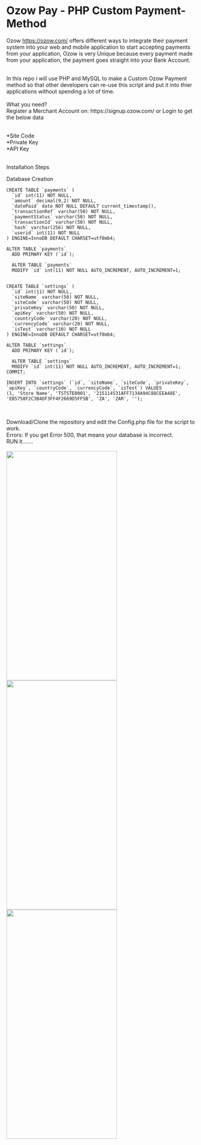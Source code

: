 # Ozow Pay - PHP Custom Payment-Method
Ozow https://ozow.com/ offers different ways to integrate their payment system into your web and mobile application to start accepting payments from your application, Ozow is very Unique because every payment made from your application, the payment goes straight into your Bank Account.

<br>
In this repo i will use PHP and MySQL to make a Custom Ozow Payment method so that other developers can re-use this script and put it into thier applications without spending a lot of time. 

<br>
<br>
What you need?<br>
Register a Merchant Account on: https://signup.ozow.com/ or Login to get the below data
<br>
<br>

*Site Code<br>
*Private Key<br>
*API Key<br>


<br>
Installation Steps <br> 

Database Creation<br>

```
CREATE TABLE `payments` (
  `id` int(11) NOT NULL,
  `amount` decimal(9,2) NOT NULL,
  `datePaid` date NOT NULL DEFAULT current_timestamp(),
  `transactionRef` varchar(50) NOT NULL,
  `paymentStatus` varchar(50) NOT NULL,
  `transactionId` varchar(50) NOT NULL,
  `hash` varchar(256) NOT NULL,
  `userid` int(11) NOT NULL
) ENGINE=InnoDB DEFAULT CHARSET=utf8mb4;

ALTER TABLE `payments`
  ADD PRIMARY KEY (`id`);
  
  ALTER TABLE `payments`
  MODIFY `id` int(11) NOT NULL AUTO_INCREMENT, AUTO_INCREMENT=1;


CREATE TABLE `settings` (
  `id` int(11) NOT NULL,
  `siteName` varchar(50) NOT NULL,
  `siteCode` varchar(50) NOT NULL,
  `privateKey` varchar(50) NOT NULL,
  `apiKey` varchar(50) NOT NULL,
  `countryCode` varchar(20) NOT NULL,
  `currencyCode` varchar(20) NOT NULL,
  `isTest` varchar(10) NOT NULL
) ENGINE=InnoDB DEFAULT CHARSET=utf8mb4;

ALTER TABLE `settings`
  ADD PRIMARY KEY (`id`);
  
  ALTER TABLE `settings`
  MODIFY `id` int(11) NOT NULL AUTO_INCREMENT, AUTO_INCREMENT=1;
COMMIT;

INSERT INTO `settings` (`id`, `siteName`, `siteCode`, `privateKey`, `apiKey`, `countryCode`, `currencyCode`, `isTest`) VALUES
(1, 'Store Name', 'TSTSTE0001', '215114531AFF7134A94C88CEEA48E', 'EB5758F2C3B4DF3FF4F2669D5FF5B', 'ZA', 'ZAR', '');


```

<br> 
Download/Clone the repository and edit the Config.php file for the script to work. 
<br>
Errors: If you get Error 500, that means your database is incorrect. 
<br>
RUN it.......


<br>
<br>

<span> 
  <img src="https://github.com/wdtheprovider/ozpay/images/screen_1.jpg" width="290" height="600">
 <img src="https://github.com/wdtheprovider/ozpay/images/screen_2.jpg" width="290" height="600"> 
  <img src="https://github.com/wdtheprovider/ozpay/images/screen_3.jpg" width="290" height="600">
</span>
